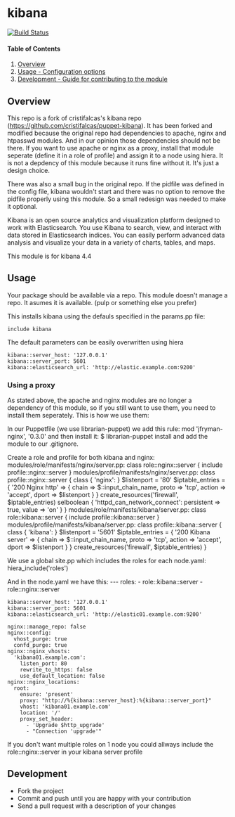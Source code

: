 # kibana

[![Build Status](https://travis-ci.org/cristifalcas/puppet-kibana.png?branch=master)](https://travis-ci.org/cristifalcas/puppet-kibana)

#### Table of Contents

1. [Overview](#overview)
2. [Usage - Configuration options](#usage)
3. [Development - Guide for contributing to the module](#development)

## Overview

This repo is a fork of cristifalcas's kibana repo (https://github.com/cristifalcas/puppet-kibana). It has been forked and modified because the original repo had dependencies to apache, nginx and htpasswd modules. And in our opinion those dependencies should not be there. If you want to use apache or nginx as a proxy, install that module seperate (define it in a role of profile) and assign it to a node using hiera. It is not a depdency of this module because it runs fine without it. It's just a design choice.

There was also a small bug in the original repo. If the pidfile was defined in the config file, kibana wouldn't start and there was no option to remove the pidfile properly using this module. So a small redesign was needed to make it optional.

Kibana is an open source analytics and visualization platform designed to work with Elasticsearch.
You use Kibana to search, view, and interact with data stored in Elasticsearch indices.
You can easily perform advanced data analysis and visualize your data in a variety of charts, tables, and maps.

This module is for kibana 4.4

## Usage

Your package should be available via a repo. This module doesn't manage a repo. It asumes it is available. (pulp or something else you prefer)

This installs kibana using the defauls specified in the params.pp file:

    include kibana

The default parameters can be easily overwritten using hiera

    kibana::server_host: '127.0.0.1'
    kibana::server_port: 5601
    kibana::elasticsearch_url: 'http://elastic.example.com:9200'

### Using a proxy

As stated above, the apache and nginx modules are no longer a dependency of this module, so if you still want to use them, you need to install them seperately.
This is how we use them:

In our Puppetfile (we use librarian-puppet) we add this rule:
    mod 'jfryman-nginx', '0.3.0'
and then install it:
    $ librarian-puppet install
and add the module to our .gitignore.

Create a role and profile for both kibana and nginx:
modules/role/manifests/nginx/server.pp:
    class role::nginx::server
    {
      include profile::nginx::server
    }
modules/profile/manifests/nginx/server.pp:
    class profile::nginx::server
    {
      class { 'nginx':
      }
      $listenport = '80'
      $iptable_entries = {
        '200 Nginx http' => {
          chain  => $::input_chain_name,
          proto  => 'tcp',
          action => 'accept',
          dport  => $listenport
        }
      }
      create_resources('firewall', $iptable_entries)
      selboolean { 'httpd_can_network_connect':
        persistent => true,
        value      => 'on'
      }
    }
modules/role/manifests/kibana/server.pp:
    class role::kibana::server
    {
      include profile::kibana::server
    }
modules/profile/manifests/kibana/server.pp:
    class profile::kibana::server
    {
      class { 'kibana':
      }
      $listenport = '5601'
      $iptable_entries = {
        '200 Kibana server' => {
          chain  => $::input_chain_name,
          proto  => 'tcp',
          action => 'accept',
          dport  => $listenport
        }
      }
      create_resources('firewall', $iptable_entries)
    }

We use a global site.pp which includes the roles for each node.yaml:
    hiera_include('roles')

And in the node.yaml we have this:
    ---
    roles:
      - role::kibana::server
      - role::nginx::server

    kibana::server_host: '127.0.0.1'
    kibana::server_port: 5601
    kibana::elasticsearch_url: 'http://elastic01.example.com:9200'

    nginx::manage_repo: false
    nginx::config:
      vhost_purge: true
      confd_purge: true
    nginx::nginx_vhosts:
      'kibana01.example.com':
        listen_port: 80
        rewrite_to_https: false
        use_default_location: false
    nginx::nginx_locations:
      root:
        ensure: 'present'
        proxy: "http://%{kibana::server_host}:%{kibana::server_port}"
        vhost: 'kibana01.example.com'
        location: '/'
        proxy_set_header:
          - 'Upgrade $http_upgrade'
          - "Connection 'upgrade'"

If you don't want multiple roles on 1 node you could allways include the role::nginx::server in your kibana server profile

## Development

* Fork the project
* Commit and push until you are happy with your contribution
* Send a pull request with a description of your changes
